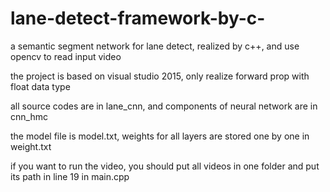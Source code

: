 # lane-detect-framework-by-c-
a semantic segment network for lane detect, realized by c++, and use opencv to read input video

the project is based on visual studio 2015, only realize forward prop with float data type

all source codes are in lane_cnn, and components of neural network are in cnn_hmc

the model file is model.txt, weights for all layers are stored one by one in weight.txt

if you want to run the video, you should put all videos in one folder and put its path in line 19 in main.cpp
